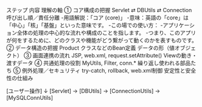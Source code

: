 ステップ	内容	理解の軸
① コア構成の把握	Servlet ⇄ DBUtils ⇄ Connection	呼び出し順／責任分離
  -用語解説：「コア (core)」
  -意味：英語の「core」は「中心」「核」「基盤」といった意味です。
  -この場での使い方：
  -アプリケーション全体の処理の中心的な流れや構成のことを指します。
  -つまり、このアプリが何をするために、どのクラスや機能がどう繋がって動くのかを表すものです。
② データ構造の把握	Product クラスなどのBean定義	データの形（値オブジェクト）
③ 画面連携の流れ	JSP, web.xml, request.setAttribute()	Viewの動き・渡すデータ
④ 共通処理の役割	MyUtils, Filter, conn.*	繰り返し使われる部品たち
⑤ 例外処理／セキュリティ	try-catch, rollback, web.xml制御	安定性と安全性の仕組み


[ユーザー操作]
   ↓
[Servlet] → [DBUtils] → [ConnectionUtils] → [MySQLConnUtils]
